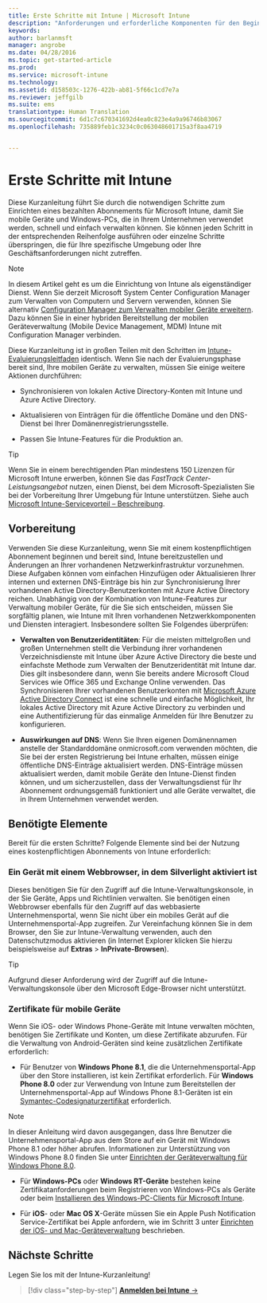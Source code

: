 ```yaml
---
title: Erste Schritte mit Intune | Microsoft Intune
description: "Anforderungen und erforderliche Komponenten für den Beginn der Verwendung Ihres Intune-Abonnements"
keywords: 
author: barlanmsft
manager: angrobe
ms.date: 04/28/2016
ms.topic: get-started-article
ms.prod: 
ms.service: microsoft-intune
ms.technology: 
ms.assetid: d158503c-1276-422b-ab81-5f66c1cd7e7a
ms.reviewer: jeffgilb
ms.suite: ems
translationtype: Human Translation
ms.sourcegitcommit: 6d1c7c670341692d4ea0c823e4a9a96746b83067
ms.openlocfilehash: 735889feb1c3234c0c063048601715a3f8aa4719


---
```



# Erste Schritte mit Intune
Diese Kurzanleitung führt Sie durch die notwendigen Schritte zum Einrichten eines bezahlten Abonnements für Microsoft Intune, damit Sie mobile Geräte und Windows-PCs, die in Ihrem Unternehmen verwendet werden, schnell und einfach verwalten können. Sie können jeden Schritt in der entsprechenden Reihenfolge ausführen oder einzelne Schritte überspringen, die für Ihre spezifische Umgebung oder Ihre Geschäftsanforderungen nicht zutreffen.

>[!NOTE]
>In diesem Artikel geht es um die Einrichtung von Intune als eigenständiger Dienst. Wenn Sie derzeit Microsoft System Center Configuration Manager zum Verwalten von Computern und Servern verwenden, können Sie alternativ [Configuration Manager zum Verwalten mobiler Geräte erweitern](https://technet.microsoft.com/library/jj884158.aspx). Dazu können Sie in einer hybriden Bereitstellung der mobilen Geräteverwaltung (Mobile Device Management, MDM) Intune mit Configuration Manager verbinden.

Diese Kurzanleitung ist in großen Teilen mit den Schritten im [Intune-Evaluierungsleitfaden](/intune/understand-explore/get-started-with-a-30-day-trial-of-microsoft-intune) identisch. Wenn Sie nach der Evaluierungsphase bereit sind, Ihre mobilen Geräte zu verwalten, müssen Sie einige weitere Aktionen durchführen:

-   Synchronisieren von lokalen Active Directory-Konten mit Intune und Azure Active Directory.

-   Aktualisieren von Einträgen für die öffentliche Domäne und den DNS-Dienst bei Ihrer Domänenregistrierungsstelle.

-   Passen Sie Intune-Features für die Produktion an.

>[!TIP]
>Wenn Sie in einem berechtigenden Plan mindestens 150 Lizenzen für Microsoft Intune erwerben, können Sie das *FastTrack Center-Leistungsangebot* nutzen, einen Dienst, bei dem Microsoft-Spezialisten Sie bei der Vorbereitung Ihrer Umgebung für Intune unterstützen. Siehe auch [Microsoft Intune-Servicevorteil – Beschreibung](https://technet.microsoft.com/library/mt228265.aspx).


## Vorbereitung
Verwenden Sie diese Kurzanleitung, wenn Sie mit einem kostenpflichtigen Abonnement beginnen und bereit sind, Intune bereitzustellen und Änderungen an Ihrer vorhandenen Netzwerkinfrastruktur vorzunehmen. Diese Aufgaben können vom einfachen Hinzufügen oder Aktualisieren Ihrer internen und externen DNS-Einträge bis hin zur Synchronisierung Ihrer vorhandenen Active Directory-Benutzerkonten mit Azure Active Directory reichen. Unabhängig von der Kombination von Intune-Features zur Verwaltung mobiler Geräte, für die Sie sich entscheiden, müssen Sie sorgfältig planen, wie Intune mit Ihren vorhandenen Netzwerkkomponenten und Diensten interagiert. Insbesondere sollten Sie Folgendes überprüfen:

-   **Verwalten von Benutzeridentitäten**: Für die meisten mittelgroßen und großen Unternehmen stellt die Verbindung ihrer vorhandenen Verzeichnisdienste mit Intune über Azure Active Directory die beste und einfachste Methode zum Verwalten der Benutzeridentität mit Intune dar. Dies gilt insbesondere dann, wenn Sie bereits andere Microsoft Cloud Services wie Office 365 und Exchange Online verwenden. Das Synchronisieren Ihrer vorhandenen Benutzerkonten mit [Microsoft Azure Active Directory Connect](https://www.microsoft.com/download/details.aspx?id=47594) ist eine schnelle und einfache Möglichkeit, Ihr lokales Active Directory mit Azure Active Directory zu verbinden und eine Authentifizierung für das einmalige Anmelden für Ihre Benutzer zu konfigurieren.

-   **Auswirkungen auf DNS**: Wenn Sie Ihren eigenen Domänennamen anstelle der Standarddomäne onmicrosoft.com verwenden möchten, die Sie bei der ersten Registrierung bei Intune erhalten, müssen einige öffentliche DNS-Einträge aktualisiert werden. DNS-Einträge müssen aktualisiert werden, damit mobile Geräte den Intune-Dienst finden können, und um sicherzustellen, dass der Verwaltungsdienst für Ihr Abonnement ordnungsgemäß funktioniert und alle Geräte verwaltet, die in Ihrem Unternehmen verwendet werden.

## Benötigte Elemente
Bereit für die ersten Schritte? Folgende Elemente sind bei der Nutzung eines kostenpflichtigen Abonnements von Intune erforderlich:

### Ein Gerät mit einem Webbrowser, in dem Silverlight aktiviert ist
Dieses benötigen Sie für den Zugriff auf die Intune-Verwaltungskonsole, in der Sie Geräte, Apps und Richtlinien verwalten. Sie benötigen einen Webbrowser ebenfalls für den Zugriff auf das webbasierte Unternehmensportal, wenn Sie nicht über ein mobiles Gerät auf die Unternehmensportal-App zugreifen. Zur Vereinfachung können Sie in dem Browser, den Sie zur Intune-Verwaltung verwenden, auch den Datenschutzmodus aktivieren (in Internet Explorer klicken Sie hierzu beispielsweise auf **Extras** &gt; **InPrivate-Browsen**).

>[!TIP]
>Aufgrund dieser Anforderung wird der Zugriff auf die Intune-Verwaltungskonsole über den Microsoft Edge-Browser nicht unterstützt.


### Zertifikate für mobile Geräte
Wenn Sie iOS- oder Windows Phone-Geräte mit Intune verwalten möchten, benötigen Sie Zertifikate und Konten, um diese Zertifikate abzurufen. Für die Verwaltung von Android-Geräten sind keine zusätzlichen Zertifikate erforderlich:

- Für Benutzer von **Windows Phone 8.1**, die die Unternehmensportal-App über den Store installieren, ist kein Zertifikat erforderlich. Für **Windows Phone 8.0** oder zur Verwendung von Intune zum Bereitstellen der Unternehmensportal-App auf Windows Phone 8.1-Geräten ist ein [Symantec-Codesignaturzertifikat](https://products.websecurity.symantec.com/orders/enrollment/microsoftCert.do) erforderlich.

>[!NOTE]
>In dieser Anleitung wird davon ausgegangen, dass Ihre Benutzer die Unternehmensportal-App aus dem Store auf ein Gerät mit Windows Phone 8.1 oder höher abrufen. Informationen zur Unterstützung von Windows Phone 8.0 finden Sie unter [Einrichten der Geräteverwaltung für Windows Phone 8.0](/Intune/deploy-use/set-up-windows-phone-8.0-management-with-microsoft-intune).

- Für **Windows-PCs** oder **Windows RT-Geräte** bestehen keine Zertifikatanforderungen beim Registrieren von Windows-PCs als Geräte oder beim [Installieren des Windows-PC-Clients für Microsoft Intune](/intune/deploy-use/install-the-windows-pc-client-with-microsoft-intune).

- Für **iOS**- oder **Mac OS X**-Geräte müssen Sie ein Apple Push Notification Service-Zertifikat bei Apple anfordern, wie im Schritt 3 unter [Einrichten der iOS- und Mac-Geräteverwaltung](/intune/deploy-use/set-up-ios-and-mac-management-with-microsoft-intune) beschrieben.

## Nächste Schritte
Legen Sie los mit der Intune-Kurzanleitung!

>[!div class="step-by-step"]
[**Anmelden bei Intune** &rarr;](start-with-a-paid-subscription-to-microsoft-intune-step-1.md)



<!--HONumber=Aug16_HO4-->


